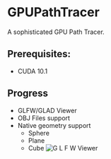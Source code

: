 # GPUPathTracer
A sophisticated GPU Path Tracer.

## Prerequisites:
- CUDA 10.1

## Progress
 - GLFW/GLAD Viewer
 - OBJ Files support
 - Native geometry support
   - Sphere
   - Plane
   - Cube
 ![G L F W Viewer](C:/Users/Akshay/Videos/Captures/GLFWViewer.gif)